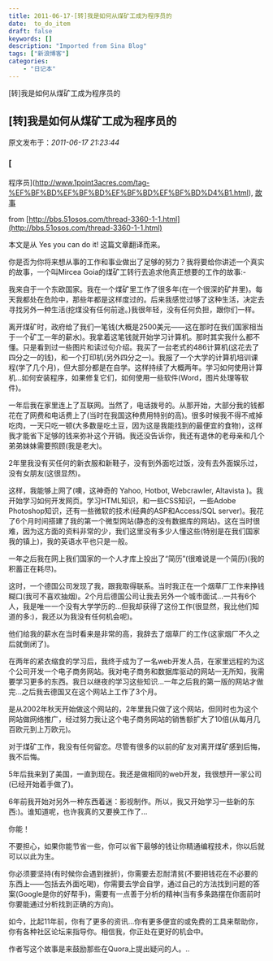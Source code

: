 ```yaml
---
title: 2011-06-17-[转]我是如何从煤矿工成为程序员的
date:  to_do_item
draft: false
keywords: []
description: "Imported from Sina Blog"
tags: ["新浪博客"]
categories: 
    - "日记本"
---
```

[转]我是如何从煤矿工成为程序员的
## [转]我是如何从煤矿工成为程序员的

 原文发布于：*2011-06-17 21:23:44*

### [
程序员](http://www.1point3acres.com/tag-%EF%BF%BD%EF%BF%BD%EF%BF%BD%EF%BF%BD%D4%B1.html), [
故事](http://www.1point3acres.com/tag-%EF%BF%BD%EF%BF%BD%EF%BF%BD%EF%BF%BD.html)

from [http://bbs.51osos.com/thread-3360-1-1.html](http://bbs.51osos.com/thread-3360-1-1.html)

本文是从 Yes you can do it! 这篇文章翻译而来。

你是否为你将来想从事的工作和事业做出了足够的努力？我将要给你讲述一个真实的故事，一个叫Mircea
Goia的煤矿工转行去追求他真正想要的工作的故事:-

我来自于一个东欧国家。我在一个煤矿里工作了很多年(在一个很深的矿井里)。每天我都处在危险中，那些年都是这样度过的。后来我感觉过够了这种生活，决定去寻找另外一种生活(挖煤没有任何前途。)我很年轻，没有任何负担，跟你们一样。

离开煤矿时，政府给了我们一笔钱(大概是2500美元&mdash;&mdash;这在那时在我们国家相当于一个矿工一年的薪水)。我拿着这笔钱就开始学习计算机。那时其实我什么都不懂。只是看到过一些图片和读过句介绍。我买了一台老式的486计算机(这花去了四分之一的钱)，和一个打印机(另外四分之一)。我报了一个大学的计算机培训课程(学了几个月)，但大部分都是在自学。这样持续了大概两年。学习如何使用计算机&hellip;如何安装程序，如果修复它们，如何使用一些软件(Word，图片处理等软件)。

一年后我在家里连上了互联网。当然了，电话拨号的。从那开始，大部分我的钱都花在了网费和电话费上了(当时在我国这种费用特别的高)。很多时候我不得不戒掉吃肉，一天只吃一顿(大多数是吃土豆，因为这是我能找到的最便宜的食物)，这样我才能省下足够的钱来弥补这个开销。我还没告诉你，我还有退休的老母亲和几个弟弟妹妹需要照顾(我是老大)。

2年里我没有买任何的新衣服和新鞋子，没有到外面吃过饭，没有去外面娱乐过，没有女朋友(这很显然)。

这样，我能够上网了(噢，这神奇的 Yahoo, Hotbot, Webcrawler, Altavista
)。我开始学习如何开发网页。学习HTML知识，和一些CSS知识，一些Adobe
Photoshop知识，还有一些微软的技术(经典的ASP和Access/SQL
server)。我花了6个月时间搭建了我的第一个微型网站(静态的没有数据库的网站)。这在当时很难，因为这方面的资料非常的少，我们这里没有多少人懂这些(特别是在我们国家我的镇上)，我的英语水平也只是一般。

一年之后我在网上我们国家的一个人才库上投出了&ldquo;简历&rdquo;(很难说是一个简历)(我的积蓄正在耗尽)。

这时，一个德国公司发现了我，跟我取得联系。当时我正在一个烟草厂工作来挣钱糊口(我可不喜欢抽烟)。2个月后德国公司让我去另外一个城市面试&hellip;一共有6个人，我是唯一一个没有大学学历的&hellip;但我却获得了这份工作(很显然，我比他们知道的多:)，我还以为我没有任何机会呢)。

他们给我的薪水在当时看来是非常的高，我辞去了烟草厂的工作(这家烟厂不久之后就倒闭了)。

在两年的紧衣缩食的学习后，我终于成为了一名web开发人员，在家里远程的为这个公司开发一个电子商务网站。我对电子商务和数据库驱动的网站一无所知，我需要学习更多的东西。我日以继夜的学习这些知识&hellip;一年之后我的第一版的网站才做完&hellip;之后我去德国又在这个网站上工作了3个月。

是从2002年秋天开始做这个网站的，2年里我只做了这个网站，但同时也为这个网站做网络推广，经过努力我让这个电子商务网站的销售额扩大了10倍(从每月几百欧元到上万欧元)。

对于煤矿工作，我没有任何留恋。尽管有很多的以前的矿友对离开煤矿感到后悔，我不后悔。

5年后我来到了美国，一直到现在。我还是做相同的web开发，我很想开一家公司(已经开始着手做了)。

6年前我开始对另外一种东西着迷：影视制作。所以，我又开始学习一些新的东西:)。谁知道呢，也许我真的又要换工作了&hellip;

你能！

不要担心，如果你能节省一些，你可以省下最够的钱让你精通编程技术，你以后就可以以此为生。

你必须要坚持(有时候你会遇到挫折)，你需要去忍耐清贫(不要把钱花在不必要的东西上&mdash;&mdash;包括去外面吃喝)，你需要去学会自学，通过自己的方法找到问题的答案(Google是你的好帮手)，需要有一点善于分析的精神(当有多条路摆在你面前时你要能通过分析找到正确的方向)。

如今，比起11年前，你有了更多的资讯&hellip;你有更多便宜的或免费的工具来帮助你，你有各种社区论坛来指导你。相信我，你正处在更好的机会中。

作者写这个故事是来鼓励那些在Quora上提出疑问的人。..


